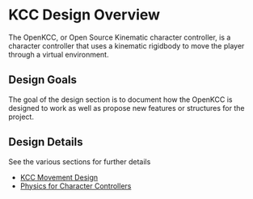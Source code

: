 # KCC Design Overview

The OpenKCC, or Open Source Kinematic character controller,
is a character controller that uses a kinematic rigidbody
to move the player through a virtual environment.

## Design Goals

The goal of the design section is to document how the OpenKCC is designed to
work as well as propose new features or structures for the project.

## Design Details

See the various sections for further details

* [KCC Movement Design](kcc-movement.md)
* [Physics for Character Controllers](physics-notes.md)
